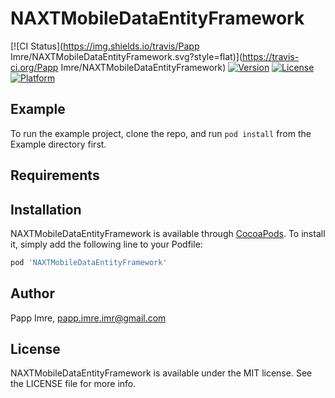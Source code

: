 # NAXTMobileDataEntityFramework

[![CI Status](https://img.shields.io/travis/Papp Imre/NAXTMobileDataEntityFramework.svg?style=flat)](https://travis-ci.org/Papp Imre/NAXTMobileDataEntityFramework)
[![Version](https://img.shields.io/cocoapods/v/NAXTMobileDataEntityFramework.svg?style=flat)](https://cocoapods.org/pods/NAXTMobileDataEntityFramework)
[![License](https://img.shields.io/cocoapods/l/NAXTMobileDataEntityFramework.svg?style=flat)](https://cocoapods.org/pods/NAXTMobileDataEntityFramework)
[![Platform](https://img.shields.io/cocoapods/p/NAXTMobileDataEntityFramework.svg?style=flat)](https://cocoapods.org/pods/NAXTMobileDataEntityFramework)

## Example

To run the example project, clone the repo, and run `pod install` from the Example directory first.

## Requirements

## Installation

NAXTMobileDataEntityFramework is available through [CocoaPods](https://cocoapods.org). To install
it, simply add the following line to your Podfile:

```ruby
pod 'NAXTMobileDataEntityFramework'
```

## Author

Papp Imre, papp.imre.imr@gmail.com

## License

NAXTMobileDataEntityFramework is available under the MIT license. See the LICENSE file for more info.
